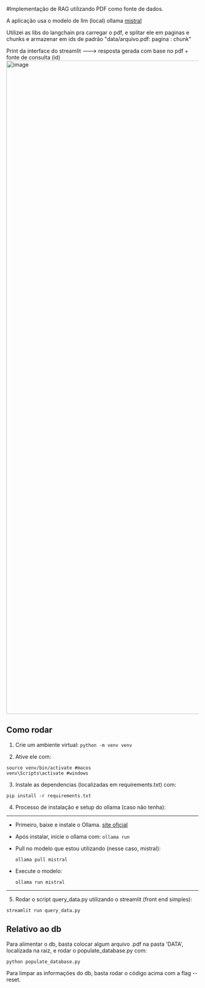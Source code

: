 #Implementação de RAG utilizando PDF como fonte de dados.

A aplicação usa o modelo de llm (local) ollama [mistral](https://ollama.com/library/mistral)

Utilizei as libs do langchain pra carregar o pdf, e splitar ele em paginas e chunks e armazenar em ids de padrão "data/arquivo.pdf: pagina : chunk"

Print da interface do streamlit ---> resposta gerada com base no pdf + fonte de consulta (id)
<img width="1709" alt="image" src="https://github.com/user-attachments/assets/7ba2b21a-0754-46d8-a490-acece1625cc8">





## Como rodar

1. Crie um ambiente virtual:
```python -m venv venv```

2. Ative ele com:
```
source venv/bin/activate #macos
venv\Scripts\activate #windows
```

3. Instale as dependencias (localizadas em requirements.txt) com:

```pip install -r requirements.txt```

4. Processo de instalação e setup do ollama (caso não tenha):
   
------------------------------------------------------------------------------


- Primeiro, baixe e instale o Ollama. [site oficial](https://ollama.com/)

- Após instalar, inicie o ollama com: 
    ```ollama run```

- Pull no modelo que estou utilizando (nesse caso, mistral):

    ```ollama pull mistral```

- Execute o modelo:

    ```ollama run mistral```
------------------------------------------------------------------------------

5. Rodar o script query_data.py utilizando o streamlit (front end simples):

```streamlit run query_data.py```

## Relativo ao db

Para alimentar o db, basta colocar algum arquivo .pdf na pasta 'DATA', localizada na raiz, e rodar o populate_database.py com: 

```python populate_database.py```

Para limpar as informações do db, basta rodar o código acima com a flag --reset.








